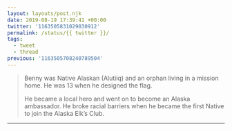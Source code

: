 ```yaml
---
layout: layouts/post.njk
date: 2019-08-19 17:39:41 +00:00
twitter: '1163505831029030912'
permalink: /status/{{ twitter }}/
tags: 
  - tweet
  - thread
previous: '1163505708240789504'
---
```


> Benny was Native Alaskan (Alutiiq) and an orphan living in a mission home. He was 13 when he designed the flag.
> 
> He became a local hero and went on to become an Alaska ambassador. He broke racial barriers when he became the first Native to join the Alaska Elk’s Club.

---
